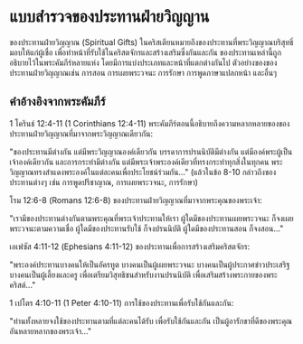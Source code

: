 # แบบสำรวจของประทานฝ่ายวิญญาน

ของประทานฝ่ายวิญญาณ (Spiritual Gifts) ในคริสเตียนหมายถึงของประทานที่พระวิญญาณบริสุทธิ์มอบให้แก่ผู้เชื่อ เพื่อทำหน้าที่รับใช้ในคริสตจักรและสร้างเสริมซึ่งกันและกัน ของประทานเหล่านี้ถูกอธิบายไว้ในพระคัมภีร์หลายแห่ง โดยมีการแบ่งประเภทและหน้าที่แตกต่างกันไป ตัวอย่างของของประทานฝ่ายวิญญาณเช่น การสอน การเผยพระวจนะ การรักษา การพูดภาษาแปลกหน้า และอื่นๆ

## คำอ้างอิงจากพระคัมภีร์

1 โครินธ์ 12:4-11 (1 Corinthians 12:4-11) พระคัมภีร์ตอนนี้อธิบายถึงความหลากหลายของของประทานฝ่ายวิญญาณที่มาจากพระวิญญาณเดียวกัน:

"ของประทานมีต่างกัน แต่มีพระวิญญาณองค์เดียวกัน บรรดาการปรนนิบัติมีต่างกัน แต่มีองค์พระผู้เป็นเจ้าองค์เดียวกัน และการกระทำมีต่างกัน แต่มีพระเจ้าพระองค์เดียวที่ทรงกระทำทุกสิ่งในทุกคน พระวิญญาณทรงสำแดงพระองค์ในแต่ละคนเพื่อประโยชน์ร่วมกัน..." (แล้วในข้อ 8-10 กล่าวถึงของประทานต่างๆ เช่น การพูดปรีชาญาณ, การเผยพระวจนะ, การรักษา)

โรม 12:6-8 (Romans 12:6-8) ของประทานฝ่ายวิญญาณที่มาจากพระคุณของพระเจ้า:

"เรามีของประทานต่างกันตามพระคุณที่พระเจ้าประทานให้เรา ผู้ใดมีของประทานเผยพระวจนะ ก็จงเผยพระวจนะตามความเชื่อ ผู้ใดมีของประทานรับใช้ ก็จงปรนนิบัติ ผู้ใดมีของประทานสอน ก็จงสอน..."

เอเฟซัส 4:11-12 (Ephesians 4:11-12) ของประทานเพื่อการสร้างเสริมคริสตจักร:

"พระองค์ประทานบางคนให้เป็นอัครทูต บางคนเป็นผู้เผยพระวจนะ บางคนเป็นผู้ประกาศข่าวประเสริฐ บางคนเป็นผู้เลี้ยงและครู เพื่อเตรียมวิสุทธิชนสำหรับงานปรนนิบัติ เพื่อเสริมสร้างพระกายของพระคริสต์..."

1 เปโตร 4:10-11 (1 Peter 4:10-11) การใช้ของประทานเพื่อรับใช้กันและกัน:

"ท่านทั้งหลายจงใช้ของประทานตามที่แต่ละคนได้รับ เพื่อรับใช้กันและกัน เป็นผู้อารักขาที่ดีของพระคุณอันหลายหลากของพระเจ้า..."
